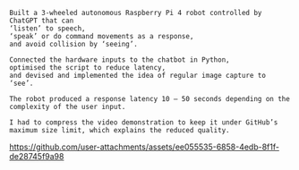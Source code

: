 	Built a 3-wheeled autonomous Raspberry Pi 4 robot controlled by ChatGPT that can 
    ‘listen’ to speech, 
    ‘speak’ or do command movements as a response, 
    and avoid collision by ‘seeing’. 
    
    Connected the hardware inputs to the chatbot in Python, 
    optimised the script to reduce latency, 
    and devised and implemented the idea of regular image capture to ‘see’. 
    
    The robot produced a response latency 10 – 50 seconds depending on the complexity of the user input.

    I had to compress the video demonstration to keep it under GitHub’s maximum size limit, which explains the reduced quality.




https://github.com/user-attachments/assets/ee055535-6858-4edb-8f1f-de28745f9a98

